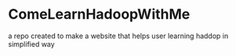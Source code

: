 # ComeLearnHadoopWithMe
a repo created to make a website that helps user learning haddop in simplified way
